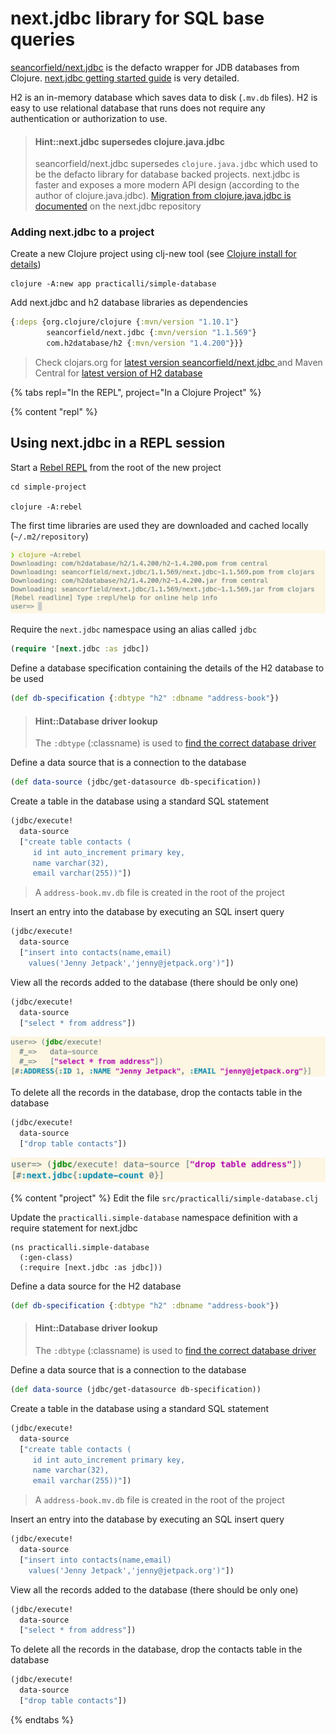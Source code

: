 # next.jdbc library for SQL base queries
[seancorfield/next.jdbc](https://github.com/seancorfield/next-jdbc) is the defacto wrapper for JDB databases from Clojure. [next.jdbc getting started guide](https://cljdoc.org/d/seancorfield/next.jdbc/1.1.569/doc/getting-started) is very detailed.

H2 is an in-memory database which saves data to disk (`.mv.db` files).  H2 is easy to use relational database that runs does not require any authentication or authorization to use.

> #### Hint::next.jdbc supersedes clojure.java.jdbc
>  seancorfield/next.jdbc supersedes `clojure.java.jdbc` which used to be the defacto library for database backed projects.  next.jdbc is faster and exposes a more modern API design (according to the author of clojure.java.jdbc).  [Migration from clojure.java.jdbc is documented](https://cljdoc.org/d/seancorfield/next.jdbc/CURRENT/doc/migration-from-clojure-java-jdbc) on the next.jdbc repository


### Adding next.jdbc to a project
Create a new Clojure project using clj-new tool (see [Clojure install for details](http://practicalli.github.io/clojure/clojure-tools/install/install-clojure.html))

```shell
clojure -A:new app practicalli/simple-database
```

Add next.jdbc and h2 database libraries as dependencies

```clojure
{:deps {org.clojure/clojure {:mvn/version "1.10.1"}
        seancorfield/next.jdbc {:mvn/version "1.1.569"}
        com.h2database/h2 {:mvn/version "1.4.200"}}}
```

> Check clojars.org for [latest version seancorfield/next.jdbc ](https://clojars.org/seancorfield/next.jdbc) and Maven Central for [latest version of H2 database](https://mvnrepository.com/artifact/com.h2database/h2)


{% tabs repl="In the REPL", project="In a Clojure Project" %}

{% content "repl" %}
## Using next.jdbc in a REPL session
Start a [Rebel REPL](http://practicalli.github.io/clojure/clojure-tools/rebel-repl/) from the root of the new project

```shell
cd simple-project

clojure -A:rebel
```
The first time libraries are used they are downloaded and cached locally (`~/.m2/repository`)

![clojure webapps database repl simple database rebel dependencies](/images/clojure-webapps-database-repl-simple-database-rebel-dependencies.png)

Require the `next.jdbc` namespace using an alias called `jdbc`

```clojure
(require '[next.jdbc :as jdbc])
```

Define a database specification containing the details of the H2 database to be used

```clojure
(def db-specification {:dbtype "h2" :dbname "address-book"})
```

> #### Hint::Database driver lookup
> The `:dbtype` (:classname) is used to [find the correct database driver](https://github.com/seancorfield/next-jdbc/blob/develop/src/next/jdbc/connection.clj#L52-L123)


Define a data source that is a connection to the database

```clojure
(def data-source (jdbc/get-datasource db-specification))
```

Create a table in the database using a standard SQL statement

```clojure
(jdbc/execute!
  data-source
  ["create table contacts (
     id int auto_increment primary key,
     name varchar(32),
     email varchar(255))"])
```

> A `address-book.mv.db` file is created in the root of the project

Insert an entry into the database by executing an SQL insert query

```clojure
(jdbc/execute!
  data-source
  ["insert into contacts(name,email)
    values('Jenny Jetpack','jenny@jetpack.org')"])
```

View all the records added to the database (there should be only one)

```clojure
(jdbc/execute!
  data-source
  ["select * from address"])
```

![Clojure webapps database repl simple database execute select all](/images/clojure-webapps-database-repl-simple-database-execute-select.png)


To delete all the records in the database, drop the contacts table in the database

```clojure
(jdbc/execute!
  data-source
  ["drop table contacts"])
```

![Clojure webapps database repl simple database execute drop table](/images/clojure-webapps-database-repl-simple-database-execute-drop-table.png)


{% content "project" %}
Edit the file `src/practicalli/simple-database.clj`

Update the `practicalli.simple-database` namespace definition with a require statement for next.jdbc

```
(ns practicalli.simple-database
  (:gen-class)
  (:require [next.jdbc :as jdbc]))
```

Define a data source for the H2 database

```clojure
(def db-specification {:dbtype "h2" :dbname "address-book"})
```

> #### Hint::Database driver lookup
> The `:dbtype` (:classname) is used to [find the correct database driver](https://github.com/seancorfield/next-jdbc/blob/develop/src/next/jdbc/connection.clj#L52-L123)


Define a data source that is a connection to the database

```clojure
(def data-source (jdbc/get-datasource db-specification))
```

Create a table in the database using a standard SQL statement

```clojure
(jdbc/execute!
  data-source
  ["create table contacts (
     id int auto_increment primary key,
     name varchar(32),
     email varchar(255))"])
```

> A `address-book.mv.db` file is created in the root of the project

Insert an entry into the database by executing an SQL insert query

```clojure
(jdbc/execute!
  data-source
  ["insert into contacts(name,email)
    values('Jenny Jetpack','jenny@jetpack.org')"])
```

View all the records added to the database (there should be only one)

```clojure
(jdbc/execute!
  data-source
  ["select * from address"])
```

To delete all the records in the database, drop the contacts table in the database

```clojure
(jdbc/execute!
  data-source
  ["drop table contacts"])
```




{% endtabs %}
